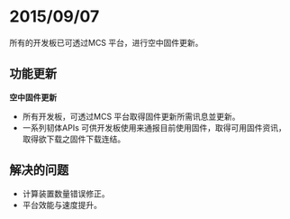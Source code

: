 # 2015/09/07

所有的开发板已可透过MCS 平台，进行空中固件更新。

## 功能更新

**空中固件更新**

* 所有开发板，可透过MCS 平台取得固件更新所需讯息並更新。
* 一系列韧体APIs 可供开发板使用来通报目前使用固件，取得可用固件资讯，取得欲下载之固件下载连结。


## 解决的问题
* 计算装置数量错误修正。
* 平台效能与速度提升。
